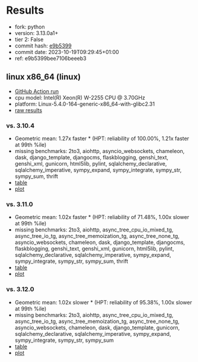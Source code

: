 # Results

- fork: python
- version: 3.13.0a1+
- tier 2: False
- commit hash: [e9b5399](https://github.com/python/cpython/commit/e9b5399)
- commit date: 2023-10-19T09:29:45+01:00
- ref: e9b5399bee7106beeeb3

## linux x86_64 (linux)

- [GitHub Action run](https://github.com/faster-cpython/benchmarking/actions/runs/6617043156)
- cpu model: Intel(R) Xeon(R) W-2255 CPU @ 3.70GHz
- platform: Linux-5.4.0-164-generic-x86_64-with-glibc2.31
- [raw results](bm-20231019-linux-x86_64-python-e9b5399bee7106beeeb3-3.13.0a1%2B-e9b5399.json)

### vs. 3.10.4

- Geometric mean: 1.27x faster \* (HPT: reliability of 100.00%, 1.21x faster at 99th %ile)
- missing benchmarks: 2to3, aiohttp, asyncio_websockets, chameleon, dask, django_template, djangocms, flaskblogging, genshi_text, genshi_xml, gunicorn, html5lib, pylint, sqlalchemy_declarative, sqlalchemy_imperative, sympy_expand, sympy_integrate, sympy_str, sympy_sum, thrift
- [table](bm-20231019-linux-x86_64-python-e9b5399bee7106beeeb3-3.13.0a1%2B-e9b5399-vs-3.10.4.md)
- [plot](bm-20231019-linux-x86_64-python-e9b5399bee7106beeeb3-3.13.0a1%2B-e9b5399-vs-3.10.4.png)

### vs. 3.11.0

- Geometric mean: 1.02x faster \* (HPT: reliability of 71.48%, 1.00x slower at 99th %ile)
- missing benchmarks: 2to3, aiohttp, async_tree_cpu_io_mixed_tg, async_tree_io_tg, async_tree_memoization_tg, async_tree_none_tg, asyncio_websockets, chameleon, dask, django_template, djangocms, flaskblogging, genshi_text, genshi_xml, gunicorn, html5lib, pylint, sqlalchemy_declarative, sqlalchemy_imperative, sympy_expand, sympy_integrate, sympy_str, sympy_sum, thrift
- [table](bm-20231019-linux-x86_64-python-e9b5399bee7106beeeb3-3.13.0a1%2B-e9b5399-vs-3.11.0.md)
- [plot](bm-20231019-linux-x86_64-python-e9b5399bee7106beeeb3-3.13.0a1%2B-e9b5399-vs-3.11.0.png)

### vs. 3.12.0

- Geometric mean: 1.02x slower \* (HPT: reliability of 95.38%, 1.00x slower at 99th %ile)
- missing benchmarks: 2to3, aiohttp, async_tree_cpu_io_mixed_tg, async_tree_io_tg, async_tree_memoization_tg, async_tree_none_tg, asyncio_websockets, chameleon, dask, django_template, gunicorn, sqlalchemy_declarative, sqlalchemy_imperative, sympy_expand, sympy_integrate, sympy_str, sympy_sum
- [table](bm-20231019-linux-x86_64-python-e9b5399bee7106beeeb3-3.13.0a1%2B-e9b5399-vs-3.12.0.md)
- [plot](bm-20231019-linux-x86_64-python-e9b5399bee7106beeeb3-3.13.0a1%2B-e9b5399-vs-3.12.0.png)

